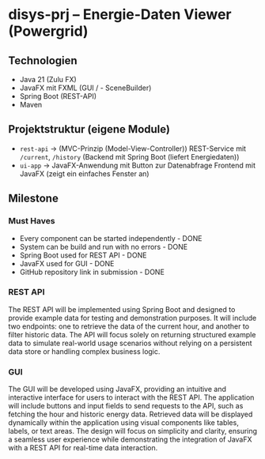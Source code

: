 # disys-prj – Energie-Daten Viewer (Powergrid)

## Technologien
- Java 21 (Zulu FX)
- JavaFX mit FXML (GUI / - SceneBuilder)
- Spring Boot (REST-API)
- Maven


## Projektstruktur (eigene Module)
- `rest-api` → (MVC-Prinzip (Model-View-Controller)) REST-Service mit `/current`, `/history` (Backend mit Spring Boot (liefert Energiedaten))
- `ui-app` → JavaFX-Anwendung mit Button zur Datenabfrage Frontend mit JavaFX (zeigt ein einfaches Fenster an)

## Milestone
### Must Haves
- Every component can be started independently - DONE
- System can be build and run with no errors - DONE
- Spring Boot used for REST API - DONE
- JavaFX used for GUI - DONE
- GitHub repository link in submission - DONE

### REST API
The REST API will be implemented using Spring Boot and designed to provide example data for testing and
demonstration purposes. It will include two endpoints: one to retrieve the data of the current hour, and
another to filter historic data. The API will focus solely on returning structured example data to simulate
real-world usage scenarios without relying on a persistent data store or handling complex business logic.	

### GUI
The GUI will be developed using JavaFX, providing an intuitive and interactive interface for users to interact
with the REST API. The application will include buttons and input fields to send requests to the API, such as
fetching the hour and historic energy data. Retrieved data will be displayed dynamically within the application
using visual components like tables, labels, or text areas. The design will focus on simplicity and clarity,
ensuring a seamless user experience while demonstrating the integration of JavaFX with a REST API for real-time
data interaction.



